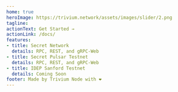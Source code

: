 ```yaml
---
home: true
heroImage: https://trivium.network/assets/images/slider/2.png
tagline: 
actionText: Get Started →
actionLink: /docs/
features:
- title: Secret Network
  details: RPC, REST, and gRPC-Web
- title: Secret Pulsar Testnet
  details: RPC, REST, and gRPC-Web
- title: IDEP Sanford Testnet
  details: Coming Soon
footer: Made by Trivium Node with ❤️
---
```

